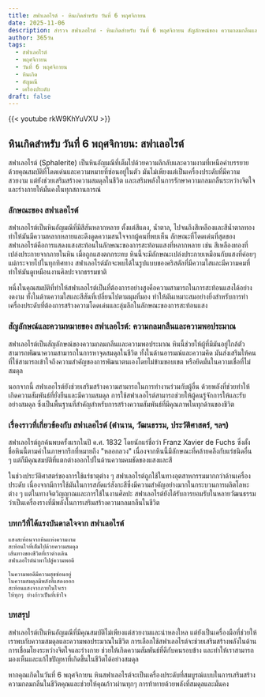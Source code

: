 ```yaml
---
title: สฟาเลอไรต์ - หินเกิดสำหรับ วันที่ 6 พฤศจิกายน
date: 2025-11-06
description: สำรวจ สฟาเลอไรต์ - หินเกิดสำหรับ วันที่ 6 พฤศจิกายน สัญลักษณ์ของ ความกลมกลืนและความพอประมาณ มาเรียนรู้ความหมายลึกซึ้งของหินพิเศษนี้
author: 365วัน
tags:
  - สฟาเลอไรต์
  - พฤศจิกายน
  - วันที่ 6 พฤศจิกายน
  - หินเกิด
  - อัญมณี
  - เครื่องประดับ
draft: false
---
```


{{< youtube rkW9KhYuVXU >}}

## หินเกิดสำหรับ วันที่ 6 พฤศจิกายน: สฟาเลอไรต์

สฟาเลอไรต์ (Sphalerite) เป็นหินอัญมณีที่เต็มไปด้วยความลึกลับและความงามที่เหนือคำบรรยาย ด้วยคุณสมบัติที่โดดเด่นและความหมายที่ซ่อนอยู่ในตัว มันไม่เพียงแต่เป็นเครื่องประดับที่มีความสวยงาม แต่ยังช่วยเสริมสร้างความสมดุลในชีวิต และเสริมพลังในการรักษาความกลมกลืนระหว่างจิตใจและร่างกายให้มั่นคงในทุกสถานการณ์

### ลักษณะของ สฟาเลอไรต์

สฟาเลอไรต์เป็นหินอัญมณีที่มีสีสันหลากหลาย ตั้งแต่สีแดง, น้ำตาล, ไปจนถึงสีเหลืองและสีน้ำตาลทอง ทำให้มันมีความหลากหลายและดึงดูดความสนใจจากผู้คนที่พบเห็น ลักษณะที่โดดเด่นที่สุดของสฟาเลอไรต์คือการแสดงแสงสะท้อนในลักษณะของการสะท้อนแสงที่หลากหลาย เช่น สีเหลืองทองที่เปล่งประกายจากภายในหิน เมื่อถูกแสงตกกระทบ หินนี้จะมีลักษณะเปล่งประกายเหมือนกับแสงที่ค่อยๆ แผ่กระจายไปในทุกทิศทาง สฟาเลอไรต์มักจะพบได้ในรูปแบบของคริสตัลที่มีความใสและมีความคมที่ทำให้มันดูเหมือนงานศิลปะจากธรรมชาติ

หนึ่งในคุณสมบัติที่ทำให้สฟาเลอไรต์เป็นที่ต้องการอย่างสูงคือความสามารถในการสะท้อนแสงได้อย่างงดงาม ทั้งในด้านความใสและสีสันที่เปลี่ยนไปตามมุมที่มอง ทำให้มันเหมาะสมอย่างยิ่งสำหรับการทำเครื่องประดับที่ต้องการสร้างความโดดเด่นและลุ่มลึกในลักษณะของการสะท้อนแสง

### สัญลักษณ์และความหมายของ สฟาเลอไรต์: ความกลมกลืนและความพอประมาณ

สฟาเลอไรต์เป็นสัญลักษณ์ของความกลมกลืนและความพอประมาณ หินนี้ช่วยให้ผู้ที่มีมันอยู่ใกล้ตัวสามารถพัฒนาความสามารถในการหาจุดสมดุลในชีวิต ทั้งในด้านอารมณ์และความคิด มันส่งเสริมให้คนที่ใช้สามารถเข้าใจถึงความสำคัญของการพัฒนาตนเองโดยไม่ข้ามขอบเขต หรือยึดมั่นในความเชื่อที่ไม่สมดุล

นอกจากนี้ สฟาเลอไรต์ยังช่วยเสริมสร้างความสามารถในการทำงานร่วมกับผู้อื่น ด้วยพลังที่ช่วยทำให้เกิดความสัมพันธ์ที่ยั่งยืนและมีความสมดุล การใช้สฟาเลอไรต์สามารถช่วยให้ผู้คนรู้จักการให้และรับอย่างสมดุล ซึ่งเป็นพื้นฐานที่สำคัญสำหรับการสร้างความสัมพันธ์ที่มีคุณภาพในทุกด้านของชีวิต

### เรื่องราวที่เกี่ยวข้องกับ สฟาเลอไรต์ (ตำนาน, วัฒนธรรม, ประวัติศาสตร์, ฯลฯ)

สฟาเลอไรต์ถูกค้นพบครั้งแรกในปี ค.ศ. 1832 โดยนักแร่ชื่อว่า Franz Xavier de Fuchs ซึ่งตั้งชื่อหินนี้ตามคำในภาษากรีกที่หมายถึง "หลอกลวง" เนื่องจากหินนี้มีลักษณะที่คล้ายคลึงกับแร่ชนิดอื่น ๆ แต่ก็มีคุณสมบัติที่แตกต่างออกไปในด้านความคมชัดของแสงและสี

ในช่วงประวัติศาสตร์ของการใช้แร่ธาตุต่าง ๆ สฟาเลอไรต์ถูกใช้ในทางอุตสาหกรรมมากกว่าด้านเครื่องประดับ เนื่องจากมีการใช้มันในการสกัดแร่สังกะสีซึ่งมีความสำคัญอย่างมากในกระบวนการผลิตโลหะต่าง ๆ แต่ในทางจิตวิญญาณและการใช้ในงานศิลปะ สฟาเลอไรต์ยังได้รับการยอมรับในหลายวัฒนธรรมว่าเป็นเครื่องรางที่มีพลังในการเสริมสร้างความกลมกลืนในชีวิต

### บทกวีที่ได้แรงบันดาลใจจาก สฟาเลอไรต์

```
แสงสะท้อนจากหินแห่งความงาม
สะท้อนใจที่เต็มไปด้วยความสมดุล
เส้นทางของชีวิตที่เราต่างเดิน
สฟาเลอไรต์นำพาไปสู่ความพอดี

ในความพอดีมีความสุขซ่อนอยู่
ในความสมดุลมีพลังที่แสดงออก
สะท้อนแสงจากภายในใจเรา
ให้ทุกๆ ย่างก้าวเป็นที่เข้าใจ
```

### บทสรุป

สฟาเลอไรต์เป็นหินอัญมณีที่มีคุณสมบัติไม่เพียงแต่สวยงามและน่าหลงใหล แต่ยังเป็นเครื่องมือที่ช่วยให้เราพบกับความสมดุลและความพอประมาณในชีวิต การเลือกใช้สฟาเลอไรต์จะช่วยเสริมสร้างพลังในด้านการเชื่อมโยงระหว่างจิตใจและร่างกาย ช่วยให้เกิดความสัมพันธ์ที่ดีกับคนรอบข้าง และทำให้เราสามารถมองเห็นและแก้ไขปัญหาที่เกิดขึ้นในชีวิตได้อย่างสมดุล

หากคุณเกิดในวันที่ 6 พฤศจิกายน หินสฟาเลอไรต์จะเป็นเครื่องประดับที่สมบูรณ์แบบในการเสริมสร้างความกลมกลืนในชีวิตคุณและช่วยให้คุณก้าวผ่านทุกๆ การท้าทายด้วยพลังที่สมดุลและมั่นคง